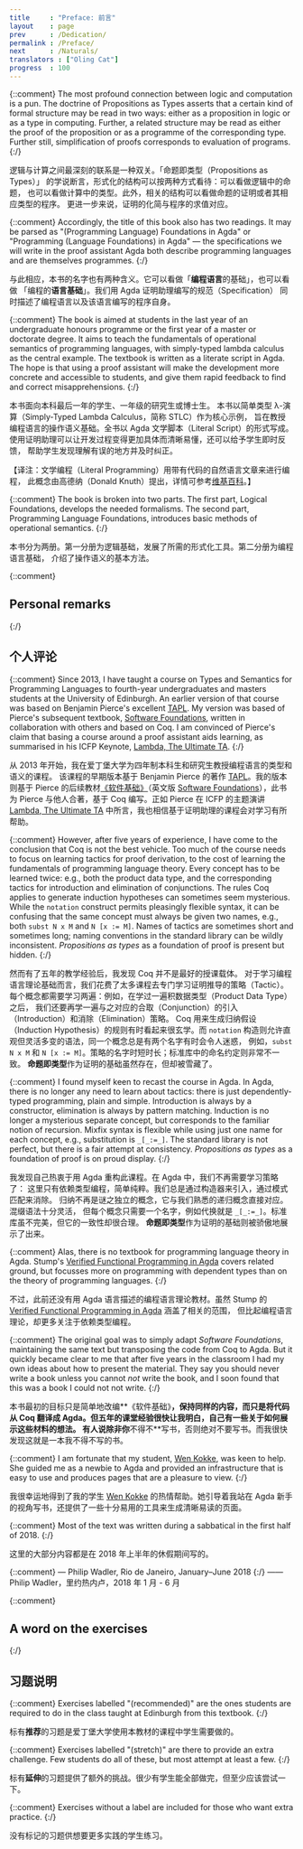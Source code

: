 ```yaml
---
title     : "Preface: 前言"
layout    : page
prev      : /Dedication/
permalink : /Preface/
next      : /Naturals/
translators : ["Oling Cat"]
progress  : 100
---
```


{::comment}
The most profound connection between logic and computation is a pun.
The doctrine of Propositions as Types asserts that a certain kind of
formal structure may be read in two ways: either as a proposition in
logic or as a type in computing.  Further, a related structure may be
read as either the proof of the proposition or as a programme of the
corresponding type.  Further still, simplification of proofs
corresponds to evaluation of programs.
{:/}

逻辑与计算之间最深刻的联系是一种双关。「命题即类型（Propositions as Types）」
的学说断言，形式化的结构可以按两种方式看待：可以看做逻辑中的命题，
也可以看做计算中的类型。此外，相关的结构可以看做命题的证明或者其相应类型的程序。
更进一步来说，证明的化简与程序的求值对应。

{::comment}
Accordingly, the title of this book also has two readings.  It may be
parsed as "(Programming Language) Foundations in Agda" or "Programming
(Language Foundations) in Agda" — the specifications we will write in
the proof assistant Agda both describe programming languages and are
themselves programmes.
{:/}

与此相应，本书的名字也有两种含义。它可以看做「**编程语言**的基础」，也可以看做
「编程的**语言基础**」。我们用 Agda 证明助理编写的规范（Specification）
同时描述了编程语言以及该语言编写的程序自身。

{::comment}
The book is aimed at students in the last year of an undergraduate
honours programme or the first year of a master or doctorate degree.
It aims to teach the fundamentals of operational semantics of
programming languages, with simply-typed lambda calculus as the
central example.  The textbook is written as a literate script in
Agda.  The hope is that using a proof assistant will make the
development more concrete and accessible to students, and give them
rapid feedback to find and correct misapprehensions.
{:/}

本书面向本科最后一年的学生、一年级的研究生或博士生。
本书以简单类型 λ-演算（Simply-Typed Lambda Calculus，简称 STLC）作为核心示例，
旨在教授编程语言的操作语义基础。全书以 Agda 文学脚本（Literal Script）的形式写成。
使用证明助理可以让开发过程变得更加具体而清晰易懂，还可以给予学生即时反馈，
帮助学生发现理解有误的地方并及时纠正。

【译注：文学编程（Literal Programming）用带有代码的自然语言文章来进行编程，
此概念由高德纳（Donald Knuth）提出，详情可参考[维基百科][literateprogramming]。】

{::comment}
The book is broken into two parts. The first part, Logical
Foundations, develops the needed formalisms.  The second part,
Programming Language Foundations, introduces basic methods of
operational semantics.
{:/}

本书分为两册。第一分册为逻辑基础，发展了所需的形式化工具。第二分册为编程语言基础，
介绍了操作语义的基本方法。

{::comment}
## Personal remarks
{:/}

## 个人评论

{::comment}
Since 2013, I have taught a course on Types and Semantics for
Programming Languages to fourth-year undergraduates and masters
students at the University of Edinburgh.  An earlier version of that
course was based on Benjamin Pierce's excellent [TAPL][tapl].  My
version was based of Pierce's subsequent textbook, [Software
Foundations][sf], written in collaboration with others and based on
Coq.  I am convinced of Pierce's claim that basing a course around a
proof assistant aids learning, as summarised in his ICFP Keynote,
[Lambda, The Ultimate TA][ta].
{:/}

从 2013 年开始，我在爱丁堡大学为四年制本科生和研究生教授编程语言的类型和语义的课程。
该课程的早期版本基于 Benjamin Pierce 的著作 [TAPL][tapl]。我的版本则基于
Pierce 的后续教材[《软件基础》][sf-zh]（英文版 [Software Foundations][sf]），此书为
Pierce 与他人合著，基于 Coq 编写。正如 Pierce 在 ICFP 的主题演讲
[Lambda, The Ultimate TA][ta] 中所言，我也相信基于证明助理的课程会对学习有所帮助。

{::comment}
However, after five years of experience, I have come to the conclusion
that Coq is not the best vehicle.  Too much of the course needs to
focus on learning tactics for proof derivation, to the cost of
learning the fundamentals of programming language theory.  Every
concept has to be learned twice: e.g., both the product data type, and
the corresponding tactics for introduction and elimination of
conjunctions.  The rules Coq applies to generate induction hypotheses
can sometimes seem mysterious.  While the `notation` construct permits
pleasingly flexible syntax, it can be confusing that the same concept
must always be given two names, e.g., both `subst N x M` and `N [x :=
M]`.  Names of tactics are sometimes short and sometimes long; naming
conventions in the standard library can be wildly inconsistent.
*Propositions as types* as a foundation of proof is present but
hidden.
{:/}

然而有了五年的教学经验后，我发现 Coq 并不是最好的授课载体。
对于学习编程语言理论基础而言，我们花费了太多课程去专门学习证明推导的策略（Tactic）。
每个概念都需要学习两遍：例如，在学过一遍积数据类型（Product Data Type）之后，
我们还要再学一遍与之对应的合取（Conjunction）的引入（Introduction）和消除（Elimination）策略。
Coq 用来生成归纳假设（Induction Hypothesis）的规则有时看起来很玄学。而 `notation`
构造则允许直观但灵活多变的语法，同一个概念总是有两个名字有时会令人迷惑，
例如，`subst N x M` 和 `N [x := M]`。策略的名字时短时长；标准库中的命名约定则非常不一致。
**命题即类型**作为证明的基础虽然存在，但却被雪藏了。

{::comment}
I found myself keen to recast the course in Agda.  In Agda, there is
no longer any need to learn about tactics: there is just
dependently-typed programming, plain and simple. Introduction is
always by a constructor, elimination is always by pattern
matching. Induction is no longer a mysterious separate concept, but
corresponds to the familiar notion of recursion. Mixfix syntax is
flexible while using just one name for each concept, e.g.,
substitution is `_[_:=_]`. The standard library is not perfect, but
there is a fair attempt at consistency. *Propositions as types* as a
foundation of proof is on proud display.
{:/}

我发现自己热衷于用 Agda 重构此课程。在 Agda 中，我们不再需要学习策略了：
这里只有依赖类型编程，简单纯粹。我们总是通过构造器来引入，通过模式匹配来消除。
归纳不再是谜之独立的概念，它与我们熟悉的递归概念直接对应。混缀语法十分灵活，
但每个概念只需要一个名字，例如代换就是 `_[_:=_]`。标准库虽不完美，但它的一致性却很合理。
**命题即类型**作为证明的基础则被骄傲地展示了出来。

{::comment}
Alas, there is no textbook for programming language theory in
Agda.  Stump's [Verified Functional Programming in Agda][stump] covers
related ground, but focusses more on programming with dependent
types than on the theory of programming languages.
{:/}

不过，此前还没有用 Agda 语言描述的编程语言理论教材。虽然 Stump 的
[Verified Functional Programming in Agda][stump] 涵盖了相关的范围，
但比起编程语言理论，却更多关注于依赖类型编程。

{::comment}
The original goal was to simply adapt *Software Foundations*,
maintaining the same text but transposing the code from Coq to Agda.
But it quickly became clear to me that after five years in the
classroom I had my own ideas about how to present the material.  They
say you should never write a book unless you cannot *not* write the
book, and I soon found that this was a book I could not not write.
{:/}

本书最初的目标只是简单地改编**《软件基础》**，保持同样的内容，而只是将代码从
Coq 翻译成 Agda。但五年的课堂经验很快让我明白，自己有一些关于如何展示这些材料的想法。
有人说除非你**不得不**写书，否则绝对不要写书。而我很快发现这就是一本我不得不写的书。

{::comment}
I am fortunate that my student, [Wen Kokke][wen], was keen to help.
She guided me as a newbie to Agda and provided an infrastructure that
is easy to use and produces pages that are a pleasure to view.
{:/}

我很幸运地得到了我的学生 [Wen Kokke][wen] 的热情帮助。她引导着我站在 Agda
新手的视角写书，还提供了一些十分易用的工具来生成清晰易读的页面。

{::comment}
Most of the text was written during a sabbatical in the first half of 2018.
{:/}

这里的大部分内容都是在 2018 年上半年的休假期间写的。

{::comment}
— Philip Wadler, Rio de Janeiro, January–June 2018
{:/}
—— Philip Wadler，里约热内卢，2018 年 1 月 - 6 月

[tapl]: https://www.cis.upenn.edu/~bcpierce/tapl/
[sf]: https://softwarefoundations.cis.upenn.edu/
[sf-zh]: https://coq-zh.github.io/SF-zh/
[ta]: https://www.cis.upenn.edu/~bcpierce/papers/plcurriculum.pdf
[stump]: https://www.morganclaypoolpublishers.com/catalog_Orig/product_info.php?cPath=24&products_id=908
[wen]: https://github.com/wenkokke
[phil]: https://homepages.inf.ed.ac.uk/wadler/
[literateprogramming]: https://zh.wikipedia.org/wiki/%E6%96%87%E5%AD%A6%E7%BC%96%E7%A8%8B

{::comment}
## A word on the exercises
{:/}

## 习题说明

{::comment}
Exercises labelled "(recommended)" are the ones students are
required to do in the class taught at Edinburgh from this textbook.
{:/}

标有**推荐**的习题是爱丁堡大学使用本教材的课程中学生需要做的。

{::comment}
Exercises labelled "(stretch)" are there to provide an extra challenge.
Few students do all of these, but most attempt at least a few.
{:/}

标有**延伸**的习题提供了额外的挑战。很少有学生能全部做完，但至少应该尝试一下。

{::comment}
Exercises without a label are included for those who want extra practice.
{:/}

没有标记的习题供想要更多实践的学生练习。
